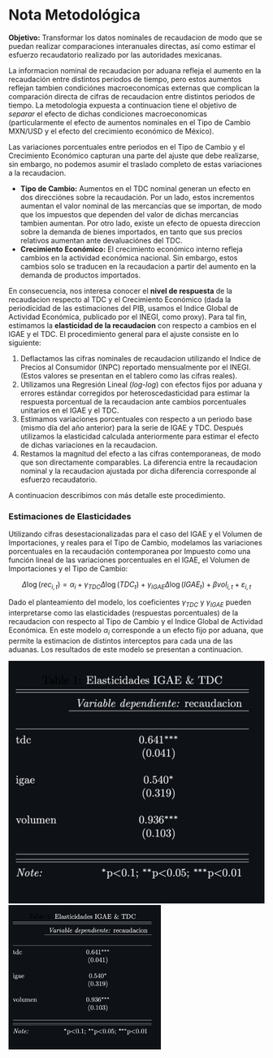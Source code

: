 # Nota Metodológica

**Objetivo:** Transformar los datos nominales de recaudacion de modo que se puedan realizar comparaciones interanuales directas, así como estimar el esfuerzo recaudatorio realizado por las autoridades mexicanas.

La informacion nominal de recaudacion por aduana refleja el aumento en la recaudación entre distintos periodos de tiempo, pero estos aumentos reflejan tambien condiciónes macroeconomícas externas que complican la comparación directa de cifras de recaudacion entre distintos periodos de tiempo. La metodologia expuesta a continuacion tiene el objetivo de _separar_ el efecto de dichas condiciones macroeconomicas (particularmente el efecto de aumentos nominales en el Tipo de Cambio MXN/USD y el efecto del crecimiento económico de México).

Las variaciones porcentuales entre periodos en el Tipo de Cambio y el Crecimiento Económico capturan una parte del ajuste que debe realizarse, sin embargo, no podemos asumir el traslado completo de estas variaciones a la recaudacion. 
* **Tipo de Cambio:** Aumentos en el TDC nominal generan un efecto en dos direcciónes sobre la recaudación. Por un lado, estos incrementos aumentan el valor nominal de las mercancías que se importan, de modo que los impuestos que dependen del valor de dichas mercancias tambien aumentan. Por otro lado, existe un efecto de opuesta direccion sobre la demanda de bienes importados, en tanto que sus precios relativos aumentan ante devaluaciónes del TDC.
* **Crecimiento Económico:** El crecimiento económico interno refleja cambios en la actividad económica nacional. Sin embargo, estos cambios solo se traducen en la recaudacion a partir del aumento en la demanda de productos importados.

En consecuencia, nos interesa conocer el **nivel de respuesta** de la recaudacion respecto al TDC y el Crecimiento Económico (dada la periodicidad de las estimaciones del PIB, usamos el Indice Global de Actividad Económica, publicado por el INEGI, como proxy). Para tal fin, estimamos la **elasticidad de la recaudacion** con respecto a cambios en el IGAE y el TDC. El procedimiento general para el ajuste consiste en lo siguiente:

1. Deflactamos las cifras nominales de recaudacion utilizando el Indice de Precios al Consumidor (INPC) reportado mensualmente por el INEGI. (Estos valores se presentan en el tablero como las cifras reales).
2. Utilizamos una Regresión Lineal (_log_-_log_) con efectos fijos por aduana y errores estándar corregidos por heteroscedasticidad para estimar la respuesta porcentual de la recaudacion ante cambios porcentuales unitarios en el IGAE y el TDC.
3. Estimamos variaciones porcentuales con respecto a un periodo base (mismo día del año anterior) para la serie de IGAE y TDC. Después utilizamos la elasticidad calculada anteriormente para estimar el efecto de dichas variaciones en la recaudacion.
4. Restamos la magnitud del efecto a las cifras contemporaneas, de modo que son directamente comparables. La diferencia entre la recaudacion nominal y la recaudacion ajustada por dicha diferencia corresponde al esfuerzo recaudatorio.

A continuacion describimos con más detalle este procedimiento.


### Estimaciones de Elasticidades

Utilizando cifras desestacionalizadas para el caso del IGAE y el Volumen de Importaciones, y reales para el Tipo de Cambio, modelamos las variaciones porcentuales en la recaudación contemporanea por Impuesto como una función lineal de las variaciones porcentuales en el IGAE, el Volumen de Importaciones y el Tipo de Cambio:

$$\Delta\log(rec_{i,t}) = \alpha_i + \gamma_{TDC} \Delta\log(TDC_{t}) + \gamma_{IGAE} \Delta\log(IGAE_t) + \beta vol_{i,t} + \varepsilon_{i,t} $$

Dado el planteamiento del modelo, los coeficientes $\gamma_{TDC}$ y $\gamma_{IGAE}$ pueden interpretarse como las elasticidades (respuestas porcentuales) de la recaudacion con respecto al Tipo de Cambio y el Indice Global de Actividad Económica. En este modelo $\alpha_i$ corresponde a un efecto fijo por aduana, que permite la estimacion de distintos interceptos para cada una de las aduanas. Los resultados de este modelo se presentan a continuacion.

![Alt text](output/validacion_plots/resultados.png)
<img src="output/validacion_plots/resultados.png" alt="Alt text" width="300">
